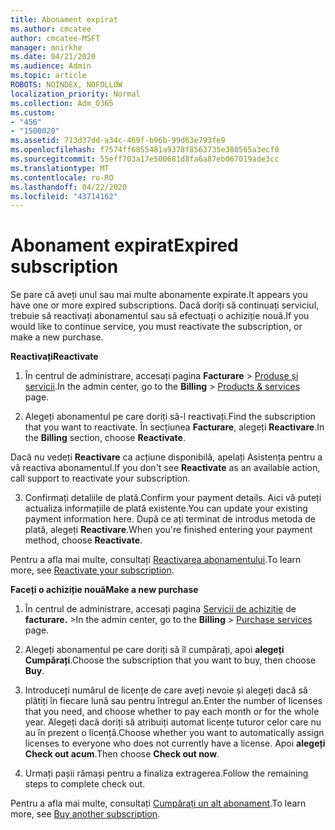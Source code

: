```yaml
---
title: Abonament expirat
ms.author: cmcatee
author: cmcatee-MSFT
manager: mnirkhe
ms.date: 04/21/2020
ms.audience: Admin
ms.topic: article
ROBOTS: NOINDEX, NOFOLLOW
localization_priority: Normal
ms.collection: Adm_O365
ms.custom:
- "456"
- "1500020"
ms.assetid: 713d37dd-a34c-469f-b96b-99d63e793fe9
ms.openlocfilehash: f7574ff6855481a9378f8563735e380565a3ecf0
ms.sourcegitcommit: 55eff703a17e500681d8fa6a87eb067019ade3cc
ms.translationtype: MT
ms.contentlocale: ro-RO
ms.lasthandoff: 04/22/2020
ms.locfileid: "43714162"
---
```

# <a name="expired-subscription"></a><span data-ttu-id="07b7a-102">Abonament expirat</span><span class="sxs-lookup"><span data-stu-id="07b7a-102">Expired subscription</span></span>

<span data-ttu-id="07b7a-103">Se pare că aveți unul sau mai multe abonamente expirate.</span><span class="sxs-lookup"><span data-stu-id="07b7a-103">It appears you have one or more expired subscriptions.</span></span> <span data-ttu-id="07b7a-104">Dacă doriți să continuați serviciul, trebuie să reactivați abonamentul sau să efectuați o achiziție nouă.</span><span class="sxs-lookup"><span data-stu-id="07b7a-104">If you would like to continue service, you must reactivate the subscription, or make a new purchase.</span></span>
  
<span data-ttu-id="07b7a-105">**Reactivați**</span><span class="sxs-lookup"><span data-stu-id="07b7a-105">**Reactivate**</span></span>
  
1. <span data-ttu-id="07b7a-106">În centrul de administrare, accesați pagina **Facturare** \> [Produse și servicii](https://go.microsoft.com/fwlink/p/?linkid=842054).</span><span class="sxs-lookup"><span data-stu-id="07b7a-106">In the admin center, go to the **Billing** \> [Products & services](https://go.microsoft.com/fwlink/p/?linkid=842054) page.</span></span>

2. <span data-ttu-id="07b7a-107">Alegeți abonamentul pe care doriți să-l reactivați.</span><span class="sxs-lookup"><span data-stu-id="07b7a-107">Find the subscription that you want to reactivate.</span></span> <span data-ttu-id="07b7a-108">În secțiunea **Facturare**, alegeți **Reactivare**.</span><span class="sxs-lookup"><span data-stu-id="07b7a-108">In the **Billing** section, choose **Reactivate**.</span></span>

<span data-ttu-id="07b7a-109">Dacă nu vedeți **Reactivare** ca acțiune disponibilă, apelați Asistența pentru a vă reactiva abonamentul.</span><span class="sxs-lookup"><span data-stu-id="07b7a-109">If you don't see **Reactivate** as an available action, call support to reactivate your subscription.</span></span>

3. <span data-ttu-id="07b7a-110">Confirmați detaliile de plată.</span><span class="sxs-lookup"><span data-stu-id="07b7a-110">Confirm your payment details.</span></span> <span data-ttu-id="07b7a-111">Aici vă puteți actualiza informațiile de plată existente.</span><span class="sxs-lookup"><span data-stu-id="07b7a-111">You can update your existing payment information here.</span></span> <span data-ttu-id="07b7a-112">După ce ați terminat de introdus metoda de plată, alegeți **Reactivare**.</span><span class="sxs-lookup"><span data-stu-id="07b7a-112">When you're finished entering your payment method, choose **Reactivate**.</span></span>

<span data-ttu-id="07b7a-113">Pentru a afla mai multe, consultați [Reactivarea abonamentului](https://docs.microsoft.com/office365/admin/subscriptions-and-billing/reactivate-your-subscription).</span><span class="sxs-lookup"><span data-stu-id="07b7a-113">To learn more, see [Reactivate your subscription](https://docs.microsoft.com/office365/admin/subscriptions-and-billing/reactivate-your-subscription).</span></span>

<span data-ttu-id="07b7a-114">**Faceți o achiziție nouă**</span><span class="sxs-lookup"><span data-stu-id="07b7a-114">**Make a new purchase**</span></span>
  
1. <span data-ttu-id="07b7a-115">În centrul de administrare, accesați pagina [Servicii de achiziție](https://go.microsoft.com/fwlink/p/?linkid=868433) de **facturare.** \></span><span class="sxs-lookup"><span data-stu-id="07b7a-115">In the admin center, go to the **Billing** \> [Purchase services](https://go.microsoft.com/fwlink/p/?linkid=868433) page.</span></span>

2. <span data-ttu-id="07b7a-116">Alegeți abonamentul pe care doriți să îl cumpărați, apoi **alegeți Cumpărați**.</span><span class="sxs-lookup"><span data-stu-id="07b7a-116">Choose the subscription that you want to buy, then choose **Buy**.</span></span>

3. <span data-ttu-id="07b7a-117">Introduceți numărul de licențe de care aveți nevoie și alegeți dacă să plătiți în fiecare lună sau pentru întregul an.</span><span class="sxs-lookup"><span data-stu-id="07b7a-117">Enter the number of licenses that you need, and choose whether to pay each month or for the whole year.</span></span> <span data-ttu-id="07b7a-118">Alegeți dacă doriți să atribuiți automat licențe tuturor celor care nu au în prezent o licență.</span><span class="sxs-lookup"><span data-stu-id="07b7a-118">Choose whether you want to automatically assign licenses to everyone who does not currently have a license.</span></span> <span data-ttu-id="07b7a-119">Apoi **alegeți Check out acum**.</span><span class="sxs-lookup"><span data-stu-id="07b7a-119">Then choose **Check out now**.</span></span>

4. <span data-ttu-id="07b7a-120">Urmați pașii rămași pentru a finaliza extragerea.</span><span class="sxs-lookup"><span data-stu-id="07b7a-120">Follow the remaining steps to complete check out.</span></span>

<span data-ttu-id="07b7a-121">Pentru a afla mai multe, consultați [Cumpărați un alt abonament](https://docs.microsoft.com/office365/admin/subscriptions-and-billing/buy-another-subscription).</span><span class="sxs-lookup"><span data-stu-id="07b7a-121">To learn more, see [Buy another subscription](https://docs.microsoft.com/office365/admin/subscriptions-and-billing/buy-another-subscription).</span></span>